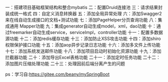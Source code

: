 一：搭建项目基础框架结构和整合mybatis 二：配置Druid连接池 
三：请求结果封装成统一格式 
四：自定义消息转换器 
五：添加全局异常处理 六：添加Swagger2来在线自动生成接口的文档+测试功能 七：添加PageHelper分页查询功能 
八：集成通用 Mapper功能 九：集成generator自动生成model，xml，dao功能 十：通过freemarker自动生成service，serviceImpl，controller功能 
十一：配置多数据源功能 
十二：添加redis缓存功能 
十三：添加防止XSS攻击功能 十四：添加shiro权限保护接口功能 十五：添加aop异步记录日志功能 
十六：添加多文件上传功能 
十七：添加系统发送邮件功能 十八：添加项目启动时初始化资源功能 
十九：添加拦截器功能 
二十：添加导出Excel表格功能 
二十一：添加定时任务功能 
二十二：添加图片压缩处理功能 二十三：处理因前后端分离产生的问题


ps：学习自:https://gitee.com/beany/mySpringBoot
